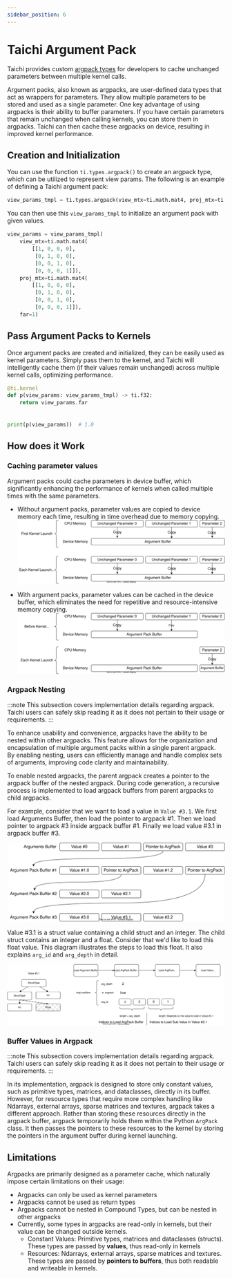 ```yaml
---
sidebar_position: 6
---
```


# Taichi Argument Pack

Taichi provides custom [argpack types](../type_system/type.md#argument-pack-type) for developers to cache unchanged parameters between multiple kernel calls.

Argument packs, also known as argpacks, are user-defined data types that act as wrappers for parameters. They allow multiple parameters to be stored and used as a single parameter. One key advantage of using argpacks is their ability to buffer parameters. If you have certain parameters that remain unchanged when calling kernels, you can store them in argpacks. Taichi can then cache these argpacks on device, resulting in improved kernel performance.

## Creation and Initialization

You can use the function `ti.types.argpack()` to create an argpack type, which can be utilized to represent view params. The following is an example of defining a Taichi argument pack:

```python
view_params_tmpl = ti.types.argpack(view_mtx=ti.math.mat4, proj_mtx=ti.math.mat4, far=ti.f32)
```

You can then use this `view_params_tmpl` to initialize an argument pack with given values.

```python cont
view_params = view_params_tmpl(
    view_mtx=ti.math.mat4(
        [[1, 0, 0, 0],
         [0, 1, 0, 0],
         [0, 0, 1, 0],
         [0, 0, 0, 1]]),
    proj_mtx=ti.math.mat4(
        [[1, 0, 0, 0],
         [0, 1, 0, 0],
         [0, 0, 1, 0],
         [0, 0, 0, 1]]),
    far=1)
```

## Pass Argument Packs to Kernels

Once argument packs are created and initialized, they can be easily used as kernel parameters. Simply pass them to the kernel, and Taichi will intelligently cache them (if their values remain unchanged) across multiple kernel calls, optimizing performance.

```python cont
@ti.kernel
def p(view_params: view_params_tmpl) -> ti.f32:
    return view_params.far


print(p(view_params))  # 1.0
```

## How does it Work

### Caching parameter values

Argument packs could cache parameters in device buffer, which significantly enhancing the performance of kernels when called multiple times with the same parameters.

- Without argument packs, parameter values are copied to device memory each time, resulting in time overhead due to memory copying.
  ![Copying Operations Performed Without ArgPacks](https://raw.githubusercontent.com/listerily/taichi_public_files/master/taichi/doc/without_argpack_memory_copying.svg)

- With argument packs, parameter values can be cached in the device buffer, which eliminates the need for repetitive and resource-intensive memory copying.
  ![Copying Operations Performed With ArgPacks](https://raw.githubusercontent.com/listerily/taichi_public_files/master/taichi/doc/argument_pack_memory_copying.svg)


### Argpack Nesting

:::note
This subsection covers implementation details regarding argpack. Taichi users can safely skip reading it as it does not pertain to their usage or requirements.
:::

To enhance usability and convenience, argpacks have the ability to be nested within other argpacks. This feature allows for the organization and encapsulation of multiple argument packs within a single parent argpack. By enabling nesting, users can efficiently manage and handle complex sets of arguments, improving code clarity and maintainability.

To enable nested argpacks, the parent argpack creates a pointer to the argpack buffer of the nested argpack. During code generation, a recursive process is implemented to load argpack buffers from parent argpacks to child argpacks.

For example, consider that we want to load a value in `Value #3.1`. We first load Arguments Buffer, then load the pointer to argpack #1. Then we load pointer to argpack #3 inside argpack buffer #1. Finally we load value #3.1 in argpack buffer #3.

![Load Value 3.1 in Nested ArgPacks](https://raw.githubusercontent.com/listerily/taichi_public_files/master/taichi/doc/argpack_nesting_structure.svg)

Value #3.1 is a struct value containing a child struct and an integer. The child struct contains an integer and a float. Consider that we'd like to load this float value. This diagram illustrates the steps to load this float. It also explains `arg_id` and `arg_depth` in detail.

![Load Float Value in Value 3.1](https://raw.githubusercontent.com/listerily/taichi_public_files/master/taichi/doc/argload_stmt_for_argpack_nesting.svg)


### Buffer Values in Argpack

:::note
This subsection covers implementation details regarding argpack. Taichi users can safely skip reading it as it does not pertain to their usage or requirements.
:::

In its implementation, argpack is designed to store only constant values, such as primitive types, matrices, and dataclasses, directly in its buffer. However, for resource types that require more complex handling like Ndarrays, external arrays, sparse matrices and textures, argpack takes a different approach. Rather than storing these resources directly in the argpack buffer, argpack temporarily holds them within the Python `ArgPack` class. It then passes the pointers to these resources to the kernel by storing the pointers in the argument buffer during kernel launching.

## Limitations

Argpacks are primarily designed as a parameter cache, which naturally impose certain limitations on their usage:

- Argpacks can only be used as kernel parameters
- Argpacks cannot be used as return types
- Argpacks cannot be nested in Compound Types, but can be nested in other argpacks
- Currently, some types in argpacks are read-only in kernels, but their value can be changed outside kernels.
  - Constant Values: Primitive types, matrices and dataclasses (structs). These types are passed by **values**, thus read-only in kernels
  - Resources: Ndarrays, external arrays, sparse matrices and textures. These types are passed by **pointers to buffers**, thus both readable and writeable in kernels.
